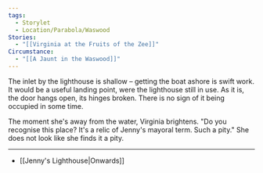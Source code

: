```yaml
---
tags:
  - Storylet
  - Location/Parabola/Waswood
Stories:
  - "[[Virginia at the Fruits of the Zee]]"
Circumstance:
  - "[[A Jaunt in the Waswood]]"
---
```

The inlet by the lighthouse is shallow – getting the boat ashore is swift work. It would be a useful landing point, were the lighthouse still in use. As it is, the door hangs open, its hinges broken. There is no sign of it being occupied in some time.

The moment she's away from the water, Virginia brightens. "Do you recognise this place? It's a relic of Jenny's mayoral term. Such a pity." She does not look like she finds it a pity.

---

- [[Jenny's Lighthouse|Onwards]]
